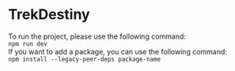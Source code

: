 # TrekDestiny

To run the project, please use the following command:  <br>
`npm run dev` <br>
If you want to add a package, you can use the following command: <br>
`npm install --legacy-peer-deps package-name` <br>
